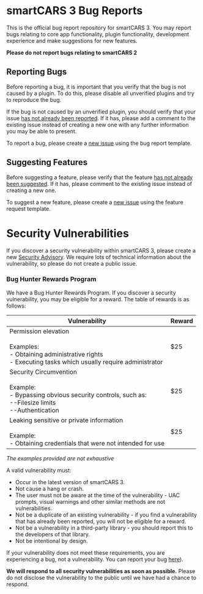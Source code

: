 # smartCARS 3 Bug Reports
This is the official bug report repository for smartCARS 3. You may report bugs relating to core app functionality, plugin functionality, development experience and make suggestions for new features.

**Please do not report bugs relating to smartCARS 2**

## Reporting Bugs
Before reporting a bug, it is important that you verify that the bug is not caused by a plugin. To do this, please disable all unverified plugins and try to reproduce the bug.

If the bug is not caused by an unverified plugin, you should verify that your issue [has not already been reported](https://github.com/invernyx/smartcars-3-bugs/issues?q=is%3Aissue+label%3Abug). If it has, please add a comment to the existing issue instead of creating a new one with any further information you may be able to present.

To report a bug, please create a [new issue](https://github.com/invernyx/smartcars-3-bugs/issues/new?assignees=&labels=&template=bug_report.md&title=%5BBUG%5D+-+) using the bug report template.

## Suggesting Features
Before suggesting a feature, please verify that the feature [has not already been suggested](https://github.com/invernyx/smartcars-3-bugs/issues?q=is%3Aissue+label%3Asuggestion). If it has, please comment to the existing issue instead of creating a new one.

To suggest a new feature, please create a [new issue](https://github.com/invernyx/smartcars-3-bugs/issues/new?assignees=&labels=suggestion&template=feature_request.md&title=%5BFEATURE%5D+-+) using the feature request template.

# Security Vulnerabilities
If you discover a security vulnerability within smartCARS 3, please create a new [Security Advisory](https://github.com/invernyx/smartcars-3-public-api/security/advisories/new). We require lots of technical information about the vulnerability, so please do not create a public issue.

### Bug Hunter Rewards Program
We have a Bug Hunter Rewards Program. If you discover a security vulnerability, you may be eligible for a reward. The table of rewards is as follows:

| **Vulnerability**                                                                                                                     | **Reward** |
|---------------------------------------------------------------------------------------------------------------------------------------|------------|
| Permission elevation<br><br>Examples:<br> - Obtaining administrative rights<br> - Executing tasks which usually require administrator | $25        |
| Security Circumvention<br><br>Example:<br> - Bypassing obvious security controls, such as:<br>--Filesize limits<br>--Authentication   | $25        |
| Leaking sensitive or private information<br><br>Example:<br> - Obtaining credentials that were not intended for use                   | $25        |
*The examples provided are not exhaustive*

A valid vulnerability must:
- Occur in the latest version of smartCARS 3.
- Not cause a hang or crash.
- The user must not be aware at the time of the vulnerability - UAC prompts, visual warnings and other similar methods are not vulnerabilities.
- Not be a duplicate of an existing vulnerability - if you find a vulnerability that has already been reported, you will not be eligible for a reward.
- Not be a vulnerability in a third-party library - you should report this to the developers of that library.
- Not be intentional by design.

If your vulnerability does not meet these requirements, you are experiencing a bug, not a vulnerability. You can report your bug [here](https://github.com/invernyx/smartcars-3-bugs/issues/new?assignees=&labels=&template=bug_report.md&title=%5BBUG%5D+-+)).

**We will respond to all security vulnerabilities as soon as possible.** Please do not disclose the vulnerability to the public until we have had a chance to respond.